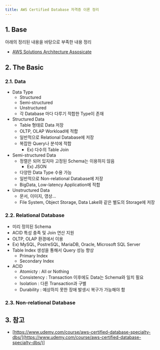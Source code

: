 ```yaml
---
title: AWS Certified Database 자격증 이론 정리
---
```


## 1. Base

아래의 정리된 내용을 바탕으로 부족한 내용 정리

* [AWS Solutions Architecture Assosicate](../certificate-aws-solutions-architect-associate)

## 2. The Basic

### 2.1. Data

* Data Type
  * Structured
  * Semi-structured
  * Unstructured
  * 각 Database 마다 다루기 적합한 Type이 존재 
* Structured Data
  * Table 형태로 Data 저장
  * OLTP, OLAP Workload에 적합
  * 일반적으로 Relational Database에 저장
  * 복잡한 Query나 분석에 적합
    * Ex) 다수의 Table Join
* Semi-structured Data
  * 정렬은 되어 있지마 고정된 Schema는 이용하지 않음
    * Ex) JSON
  * 다양한 Data Type 수용 가능
  * 일반적으로 Non-relational Database에 저장
  * BigData, Low-latency Application에 적합
* Unstructured Data
  * 문서, 이미지, 영상...
  * File System, Object Storage, Data Lake와 같은 별도의 Storage에 저장

### 2.2. Relational Database

* 미리 정의된 Schema
* ACID 특성 충족 및 Join 연산 지원
* OLTP, OLAP 환경에서 이용
* Ex) MySQL, PostreSQL, MariaDB, Oracle, Microsoft SQL Server
* Table Index 생성을 통해서 Query 성능 향상
  * Primary Index
  * Secondary Index
* ACID
  * Atomicty : All or Nothing
  * Consistency : Transaction 이후에도 Data는 Schema와 일치 필요
  * Isolation : 다른 Transaction과 구별
  * Durability : 예상하지 못한 장애 발생시 복구가 가능해야 함

### 2.3. Non-relational Database

## 3. 참고

* [https://www.udemy.com/course/aws-certified-database-specialty-dbs/](https://www.udemy.com/course/aws-certified-database-specialty-dbs/)]